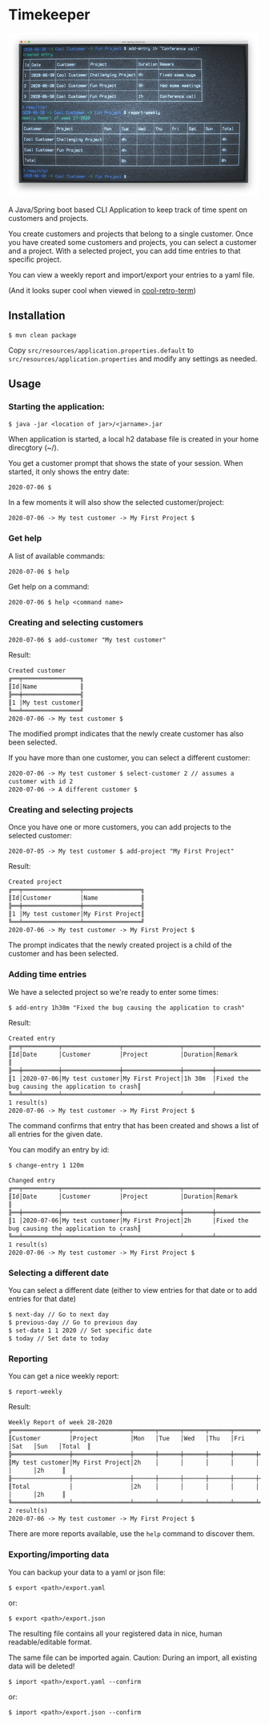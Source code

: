 Timekeeper
==========
![alt text](screenshot.png "Looking extra cool with cool-retro-term")

A Java/Spring boot based CLI Application to keep track of time spent on 
customers and projects.

You create customers and projects that belong to a single customer. Once you 
have created some customers and projects, you can select a customer and  a 
project. With a selected project, you can add time entries to that specific 
project.

You can view a weekly report and import/export your entries to a yaml file.

(And it looks super cool when viewed in [cool-retro-term](https://github.com/Swordfish90/cool-retro-term))  

Installation
------------
```
$ mvn clean package
```

Copy `src/resources/application.properties.default` to `src/resources/application.properties`
and modify any settings as needed.

Usage
-----

### Starting the application:
```
$ java -jar <location of jar>/<jarname>.jar 
```

When application is started, a local h2 database file is created in your home 
direcgtory (~/).

You get a customer prompt that shows the state of your session. When started, 
it only shows the entry date:
```
2020-07-06 $
```

In a few moments it will also show the selected customer/project:
```
2020-07-06 -> My test customer -> My First Project $
```

### Get help
A list of available commands:
```
2020-07-06 $ help
```
Get help on a command:
```
2020-07-06 $ help <command name>
```

### Creating and selecting customers
```
2020-07-06 $ add-customer "My test customer"
```
Result:
```
Created customer
╔══╤════════════════╗
║Id│Name            ║
╠══╪════════════════╣
║1 │My test customer║
╚══╧════════════════╝
2020-07-06 -> My test customer $
```
The modified prompt indicates that the newly create customer has also been 
selected.

If you have more than one customer, you can select a different customer:
```
2020-07-06 -> My test customer $ select-customer 2 // assumes a customer with id 2
2020-07-06 -> A different customer $
```

### Creating and selecting projects
Once you have one or more customers, you can add projects to the selected 
customer:
```
2020-07-05 -> My test customer $ add-project "My First Project"
```
Result:
```
Created project
╔══╤════════════════╤════════════════╗
║Id│Customer        │Name            ║
╠══╪════════════════╪════════════════╣
║1 │My test customer│My First Project║
╚══╧════════════════╧════════════════╝
2020-07-06 -> My test customer -> My First Project $
```
The prompt indicates that the newly created project is a child of the customer 
and has been selected.

### Adding time entries
We have a selected project so we're ready to enter some times:

```
$ add-entry 1h30m "Fixed the bug causing the application to crash"
```
Result:
```
Created entry
╔══╤══════════╤════════════════╤════════════════╤════════╤══════════════════════════════════════════════╗
║Id│Date      │Customer        │Project         │Duration│Remark                                        ║
╠══╪══════════╪════════════════╪════════════════╪════════╪══════════════════════════════════════════════╣
║1 │2020-07-06│My test customer│My First Project│1h 30m  │Fixed the bug causing the application to crash║
╚══╧══════════╧════════════════╧════════════════╧════════╧══════════════════════════════════════════════╝
1 result(s)
2020-07-06 -> My test customer -> My First Project $
```
The command confirms that entry that has been created and shows a list of all 
entries for the given date.

You can modify an entry by id:
```
$ change-entry 1 120m
```

```
Changed entry
╔══╤══════════╤════════════════╤════════════════╤════════╤══════════════════════════════════════════════╗
║Id│Date      │Customer        │Project         │Duration│Remark                                        ║
╠══╪══════════╪════════════════╪════════════════╪════════╪══════════════════════════════════════════════╣
║1 │2020-07-06│My test customer│My First Project│2h      │Fixed the bug causing the application to crash║
╚══╧══════════╧════════════════╧════════════════╧════════╧══════════════════════════════════════════════╝
1 result(s)
2020-07-06 -> My test customer -> My First Project $
```
### Selecting a different date
You can select a different date (either to view entries for that date or
to add entries for that date)
```
$ next-day // Go to next day
$ previous-day // Go to previous day
$ set-date 1 1 2020 // Set specific date
$ today // Set date to today
```

### Reporting
You can get a nice weekly report:

```
$ report-weekly
```
Result:
```
Weekly Report of week 28-2020
╔════════════════╤════════════════╤══════╤══════╤══════╤══════╤══════╤══════╤══════╤═══════╗
║Customer        │Project         │Mon   │Tue   │Wed   │Thu   │Fri   │Sat   │Sun   │Total  ║
╠════════════════╪════════════════╪══════╪══════╪══════╪══════╪══════╪══════╪══════╪═══════╣
║My test customer│My First Project│2h    │      │      │      │      │      │      │2h     ║
╟────────────────┼────────────────┼──────┼──────┼──────┼──────┼──────┼──────┼──────┼───────╢
║Total           │                │2h    │      │      │      │      │      │      │2h     ║
╚════════════════╧════════════════╧══════╧══════╧══════╧══════╧══════╧══════╧══════╧═══════╝
2 result(s)
2020-07-06 -> My test customer -> My First Project $
```

There are more reports available, use the `help` command to discover them.

### Exporting/importing data
You can backup your data to a yaml or json file:
```
$ export <path>/export.yaml
```
or:
```
$ export <path>/export.json
```

The resulting file contains all your registered data in nice, human 
readable/editable format.

The same file can be imported again. Caution: During an import, all existing 
data will be deleted!
```
$ import <path>/export.yaml --confirm
```
or:
```
$ import <path>/export.json --confirm
```


